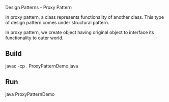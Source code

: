 Design Patterns - Proxy Pattern

In proxy pattern, a class represents functionality of another class. This type of design pattern comes under structural pattern.

In proxy pattern, we create object having original object to interface its functionality to outer world.

## Build

javac -cp . ProxyPatternDemo.java

## Run

java ProxyPatternDemo